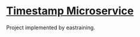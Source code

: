 # [Timestamp Microservice](https://www.freecodecamp.org/learn/apis-and-microservices/apis-and-microservices-projects/timestamp-microservice)

Project implemented by eastraining.
